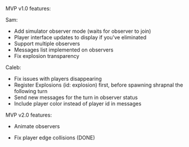MVP v1.0 features:

Sam:
* Add simulator observer mode (waits for observer to join)
* Player interface updates to display if you've eliminated
* Support multiple observers
* Messages list implemented on observers
* Fix explosion transparency


Caleb:
* Fix issues with players disappearing
* Register Explosions (id: explosion) first, before spawning shrapnal the following turn 
* Send new messages for the turn in observer status
* Include player color instead of player id in messages


MVP v2.0 features:

* Animate observers

* Fix player edge collisions (DONE)